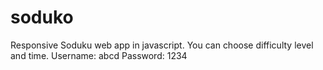 # soduko
Responsive Soduku web app in javascript. You can choose difficulty level and time.
Username: abcd
Password: 1234

